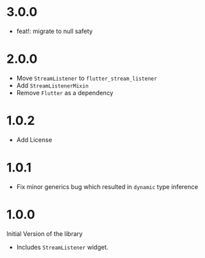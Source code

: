 # 3.0.0

- feat!: migrate to null safety

# 2.0.0

- Move `StreamListener` to `flutter_stream_listener`
- Add `StreamListenerMixin`
- Remove `Flutter` as a dependency

# 1.0.2

- Add License

# 1.0.1

- Fix minor generics bug which resulted in `dynamic` type inference

# 1.0.0

Initial Version of the library

- Includes `StreamListener` widget.

